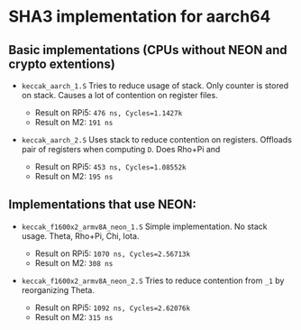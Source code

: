 # SHA3 implementation for aarch64

## Basic implementations (CPUs without NEON and crypto extentions)

* ``keccak_aarch_1.S``
	Tries to reduce usage of stack. Only counter is stored on stack. Causes a lot of contention on register files.

	- Result on RPi5: ``476 ns, Cycles=1.1427k``
	- Result on M2: ``191 ns``

* ``keccak_aarch_2.S``
	Uses stack to reduce contention on registers. Offloads pair of registers when computing ``D``. Does Rho+Pi and

	- Result on RPi5: ``453 ns, Cycles=1.08552k``
	- Result on M2: ``195 ns``

## Implementations that use NEON:

* ``keccak_f1600x2_armv8A_neon_1.S``
	Simple implementation. No stack usage. Theta, Rho+Pi, Chi, Iota.

	- Result on RPi5: ``1070 ns, Cycles=2.56713k``
	- Result on M2: ``308 ns``

* ``keccak_f1600x2_armv8A_neon_2.S``
	Tries to reduce contention from ``_1`` by reorganizing Theta.

	- Result on RPi5: ``1092 ns, Cycles=2.62076k``
	- Result on M2: ``315 ns``


